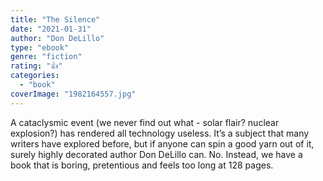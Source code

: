 ```yaml
---
title: "The Silence"
date: "2021-01-31"
author: "Don DeLillo"
type: "ebook"
genre: "fiction"
rating: "👍"
categories: 
  - "book"
coverImage: "1982164557.jpg"
---
```

A cataclysmic event (we never find out what - solar flair? nuclear explosion?) has rendered all technology useless. It’s a subject that many writers have explored before, but if anyone can spin a good yarn out of it, surely highly decorated author Don DeLillo can. No. Instead, we have a book that is boring, pretentious and feels too long at 128 pages.
